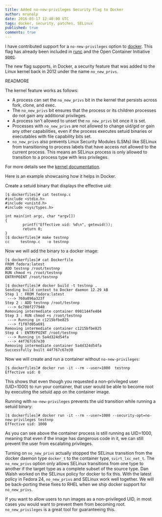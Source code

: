 ```yaml
---
title: Added no-new-privileges Security Flag to Docker
author: mrunalp
date: 2016-03-17 12:40:00 UTC
tags: docker, security, patches, SELinux
published: true
comments: true
---
```


I have contributed support for a `no-new-privileges` option to [docker](https://github.com/docker/docker/pull/20727).
This flag has already been included in [runc](https://github.com/opencontainers/runc/pull/557) and the Open Container Initiative [spec](https://github.com/opencontainers/specs/pull/290).

The new flag supports, in Docker, a security feature that was added to the Linux kernel back in 2012 under the name `no_new_privs`.

READMORE

The kernel feature works as follows:

* A process can set the `no_new_privs` bit in the kernel that persists across fork, clone, and exec.
* The `no_new_privs` bit ensures that the process or its children processes do not gain any additional privileges.
* A process isn't allowed to unset the `no_new_privs` bit once it is set.
* Processes with `no_new_privs` are not allowed to change uid/gid or gain any other capabilities, even if the process executes setuid binaries or executables with file capability bits set.
* `no_new_privs` also prevents Linux Security Modules (LSMs) like SELinux from transitioning to process labels that have access not allowed to the current process. This means an SELinux process is only allowed to transition to a process type with less privileges.

For more details see the [kernel documentation](https://www.kernel.org/doc/Documentation/prctl/no_new_privs.txt).

Here is an example showcasing how it helps in Docker.

Create a setuid binary that displays the effective uid:

```
[$ dockerfiles]# cat testnnp.c
#include <stdio.h>
#include <unistd.h>
#include <sys/types.h>

int main(int argc, char *argv[])
{
        printf("Effective uid: %d\n", geteuid());
        return 0;
}
[$ dockerfiles]# make testnnp
cc     testnnp.c   -o testnnp
```

Now we will add the binary to a docker image:

```
[$ dockerfiles]# cat Dockerfile
FROM fedora:latest
ADD testnnp /root/testnnp
RUN chmod +s /root/testnnp
ENTRYPOINT /root/testnnp

[$ dockerfiles]# docker build -t testnnp .
Sending build context to Docker daemon 12.29 kB
Step 1 : FROM fedora:latest
 ---> 760a896a323f
Step 2 : ADD testnnp /root/testnnp
 ---> 6c700f277948
Removing intermediate container 0981144fe404
Step 3 : RUN chmod +s /root/testnnp
 ---> Running in c1215bfbe825
 ---> f1f07d05a691
Removing intermediate container c1215bfbe825
Step 4 : ENTRYPOINT /root/testnnp
 ---> Running in 5a4d324d54fa
 ---> 44f767c67e30
Removing intermediate container 5a4d324d54fa
Successfully built 44f767c67e30
```

Now we will create and run a container without `no-new-privileges`:

```
[$ dockerfiles]# docker run -it --rm --user=1000  testnnp
Effective uid: 0
```
This shows that even though you requested a non-privileged user (UID=1000) to run your container, that user would be able to become root by executing the setuid app on the container image.

Running with `no-new-privileges` prevents the uid transition while running a setuid binary:

```
[$ dockerfiles]# docker run -it --rm --user=1000 --security-opt=no-new-privileges testnnp
Effective uid: 1000
```

As you can see above the container process is still running as UID=1000, meaning that even if the image has dangerous code in it, we can still prevent the user from escalating privileges.

Turning on `no_new_privs` actually stopped the SELinux transition from the docker daemon type `docker_t` to the container type, `svirt_lxc_net_t`. The `no_new_privs` option only allows SELinux transitions from one type to another if the target type as a complete subset of the source type. Dan Walsh worked on the SELinux policy for docker to fix this. With the latest policy in Fedora 24, `no_new_privs` and SELinux work well together. We will be back-porting these fixes to RHEL when we ship docker support for `no_new_privs`.

If you want to allow users to run images as a non-privileged UID, in most cases you would want to prevent them from becoming root. `no_new_privileges` is a great tool for guaranteeing this.
